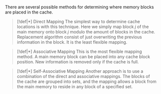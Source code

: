 There are several possible methods for determining where memory blocks are placed in the cache. 

>[!def|*] Direct Mapping
>The simplest way to determine cache locations is with this technique. Here we simply map block $j$ of the main memory onto block $j$ modulo the amount of blocks in the cache. Replacement algorithm consist of just overwriting the previous information in the block. It is the least flexible mapping.

>[!def|*] Associative Mapping
>This is the most flexible mapping method. A main memory block can be placed into any cache block position. New information is removed only if the cache is full.

>[!def|*] Self-Associative Mapping
>Another approach is to use a combination of the direct and associative mappings. The blocks of the cache are grouped into sets, and the mapping allows a block from the main memory to reside in any block of a specified set. 

